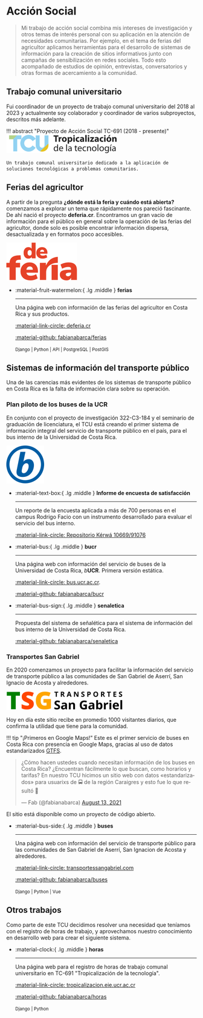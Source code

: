 # Acción Social

> Mi trabajo de acción social combina mis intereses de investigación y otros temas de interés personal con su aplicación en la atención de necesidades comunitarias. Por ejemplo, en el tema de ferias del agricultor aplicamos herramientas para el desarrollo de sistemas de información para la creación de sitios informativos junto con campañas de sensibilización en redes sociales. Todo esto acompañado de estudios de opinión, entrevistas, conversatorios y otras formas de acercamiento a la comunidad.

## Trabajo comunal universitario

Fui coordinador de un proyecto de trabajo comunal universitario del 2018 al 2023 y actualmente soy colaborador y coordinador de varios subproyectos, descritos más adelante.

!!! abstract "Proyecto de Acción Social TC-691 (2018 - presente)"
    ![Logo TC-691 Tropicalización de la tecnología](assets/img/tropicalizacion_negro.png)

    Un trabajo comunal universitario dedicado a la aplicación de soluciones tecnológicas a problemas comunitarios.

## Ferias del agricultor

A partir de la pregunta **¿dónde está la feria y cuándo está abierta?** comenzamos a explorar un tema que rápidamente nos pareció fascinante. De ahí nació el proyecto **deferia.cr**. Encontramos un gran vacío de información para el público en general sobre la operación de las ferias del agricultor, donde solo es posible encontrar información dispersa, desactualizada y en formatos poco accesibles.

![Logo DeFeria](assets/img/deferia_rojo.png)

<div class="grid cards" markdown>

-  :material-fruit-watermelon:{ .lg .middle } **ferias**
    
    ---
    
    Una página web con información de las ferias del agricultor en Costa Rica y sus productos. 
    
    [:material-link-circle: deferia.cr](https://deferia.cr/)

    [:material-github: fabianabarca/ferias](https://github.com/fabianabarca/ferias)

    <small>Django | Python | API | PostgreSQL | PostGIS</small>

</div>

## Sistemas de información del transporte público

Una de las carencias más evidentes de los sistemas de transporte público en Costa Rica es la falta de información clara sobre su operación.

### Plan piloto de los buses de la UCR

En conjunto con el proyecto de investigación 322-C3-184 y el seminario de graduación de licenciatura, el TCU está creando el primer sistema de información integral del servicio de transporte público en el país, para el bus interno de la Universidad de Costa Rica.

![Logo bUCR](assets/img/b_azul.png)

<div class="grid cards" markdown>

-  :material-text-box:{ .lg .middle } **Informe de encuesta de satisfacción**
    
    ---
    
    Un reporte de la encuesta aplicada a más de 700 personas en el campus Rodrigo Facio con un instrumento desarrollado para evaluar el servicio del bus interno.

    [:material-link-circle: Repositorio Kérwá 10669/91076](https://kerwa.ucr.ac.cr/handle/10669/91076)

-  :material-bus:{ .lg .middle } **bucr**
    
    ---
    
    Una página web con información del servicio de buses de la Universidad de Costa Rica, *b***UCR**. Primera versión estática.
    
    [:material-link-circle: bus.ucr.ac.cr](https://bus.ucr.ac.cr/).

    [:material-github: fabianabarca/bucr](https://github.com/fabianabarca/bucr)

-  :material-bus-sign:{ .lg .middle } **senaletica**
    
    ---
    
    Propuesta del sistema de señalética para el sistema de información del bus interno de la Universidad de Costa Rica.

    [:material-github: fabianabarca/senaletica](https://github.com/fabianabarca/senaletica)

</div>

### Transportes San Gabriel

En 2020 comenzamos un proyecto para facilitar la información del servicio de transporte público a las comunidades de San Gabriel de Aserrí, San Ignacio de Acosta y alrededores.

![Logo TSG](assets/img/tsg_negro.png)

Hoy en día este sitio recibe en promedio 1000 visitantes diarios, que confirma la utilidad que tiene para la comunidad.

!!! tip "¡Primeros en Google Maps!"
    Este es el primer servicio de buses en Costa Rica con presencia en Google Maps, gracias al uso de datos estandarizados [GTFS](https://gtfs.org/).

<blockquote class="twitter-tweet"><p lang="es" dir="ltr">¿Cómo hacen ustedes cuando necesitan información de los buses en Costa Rica? ¿Encuentran fácilmente lo que buscan, como horarios y tarifas? En nuestro TCU hicimos un sitio web con datos «estandarizados» para usuarixs de 🚍 de la región Caraigres y esto fue lo que resultó 🧵</p>&mdash; Fab (@fabianabarca) <a href="https://twitter.com/fabianabarca/status/1426194551597944835?ref_src=twsrc%5Etfw">August 13, 2021</a></blockquote> <script async src="https://platform.twitter.com/widgets.js" charset="utf-8"></script>

El sitio está disponible como un proyecto de código abierto.

<div class="grid cards" markdown>

-  :material-bus-side:{ .lg .middle } **buses**
    
    ---
    
    Una página web con información del servicio de transporte público para las comunidades de San Gabriel de Aserrí, San Ignacion de Acosta y alrededores. 
    
    [:material-link-circle: transportessangabriel.com](https://transportessangabriel.com/)

    [:material-github: fabianabarca/buses](https://github.com/fabianabarca/buses)

    <small>Django | Python | Vue</small>

</div>

## Otros trabajos

Como parte de este TCU decidimos resolver una necesidad que teníamos con el registro de horas de trabajo, y aprovechamos nuestro conocimiento en desarrollo web para crear el siguiente sistema.

<div class="grid cards" markdown>

-  :material-clock:{ .lg .middle } **horas**
    
    ---
    
    Una página web para el registro de horas de trabajo comunal universitario en TC-691 "Tropicalización de la tecnología". 
    
    [:material-link-circle: tropicalizacion.eie.ucr.ac.cr](https://tropicalizacion.eie.ucr.ac.cr/)

    [:material-github: fabianabarca/horas](https://github.com/fabianabarca/horas)

    <small>Django | Python</small>

</div>
